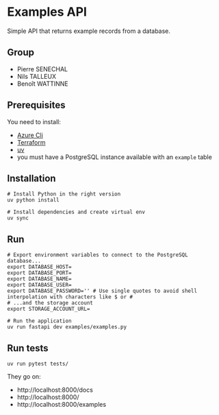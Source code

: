 # Examples API

Simple API that returns example records from a database.

## Group
* Pierre SENECHAL
* Nils TALLEUX
* Benoît WATTINNE

## Prerequisites

You need to install:
- [Azure Cli](https://learn.microsoft.com/fr-fr/cli/azure/install-azure-cli-windows)
- [Terraform](https://developer.hashicorp.com/terraform/install)
- [uv](https://docs.astral.sh/uv/guides/install-python/)
- you must have a PostgreSQL instance available with an `example` table

## Installation

```shell
# Install Python in the right version
uv python install

# Install dependencies and create virtual env
uv sync
```

## Run

```shell
# Export environment variables to connect to the PostgreSQL database...
export DATABASE_HOST=
export DATABASE_PORT=
export DATABASE_NAME=
export DATABASE_USER=
export DATABASE_PASSWORD='' # Use single quotes to avoid shell interpolation with characters like $ or #
# ...and the storage account
export STORAGE_ACCOUNT_URL=

# Run the application
uv run fastapi dev examples/examples.py
```

## Run tests

```
uv run pytest tests/
```

They go on:

- http://localhost:8000/docs
- http://localhost:8000/
- http://localhost:8000/examples
